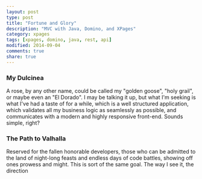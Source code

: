 ```yaml
---
layout: post
type: post
title: "Fortune and Glory"
description: "MVC with Java, Domino, and XPages"
category: xpages
tags: [xpages, domino, java, rest, api]
modified: 2014-09-04
comments: true
share: true
---
```


### My Dulcinea
A rose, by any other name, could be called my "golden goose", "holy grail", or maybe even an "El Dorado". I may be talking it up, but what I'm seeking is what I've had a taste of for a while, which is a well structured application, which validates all my business logic as seamlessly as possible, and communicates with a modern and highly responsive front-end. Sounds simple, right?

### The Path to Valhalla
Reserved for the fallen honorable developers, those who can be admitted to the land of night-long feasts and endless days of code battles, showing off ones prowess and might. This is sort of the same goal. The way I see it, the direction